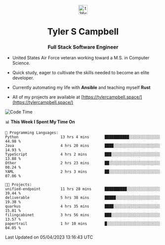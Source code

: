 <p align="center">
<a href="https://www.linkedin.com/in/t36campbell" target="blank"><img align="center" src="https://ik.imagekit.io/t36campbell/Portfolio/linkedin.png.original_m8bbGgPh6.png" alt="t36campbell" height="30" width="30" /></a>
</p>
<h1 align="center">Tyler S Campbell</h1>
<h3 align="center">Full Stack Software Engineer</h3>

* United States Air Force veteran working toward a M.S. in Computer Science.

* Quick study, eager to cultivate the skills needed to become an elite developer.

* Currently automating my life with **Ansible** and teaching myself **Rust**

* All of my projects are available at [https://tylercampbell.space/](https://tylercampbell.space/)

<!--START_SECTION:waka-->
![Code Time](http://img.shields.io/badge/Code%20Time-2%2C362%20hrs%204%20mins-blue)

📊 **This Week I Spent My Time On** 

```text
💬 Programming Languages: 
Python                   13 hrs 4 mins       ███████████░░░░░░░░░░░░░░   44.98 % 
Java                     4 hrs 20 mins       ████░░░░░░░░░░░░░░░░░░░░░   14.93 % 
TypeScript               4 hrs 2 mins        ███░░░░░░░░░░░░░░░░░░░░░░   13.88 % 
Other                    2 hrs 23 mins       ██░░░░░░░░░░░░░░░░░░░░░░░   08.24 % 
YAML                     2 hrs 3 mins        ██░░░░░░░░░░░░░░░░░░░░░░░   07.06 % 

🐱‍💻 Projects: 
unified-endpoint         11 hrs 28 mins      ██████████░░░░░░░░░░░░░░░   39.44 % 
deliverable              5 hrs 38 mins       █████░░░░░░░░░░░░░░░░░░░░   19.38 % 
quarkus                  4 hrs 35 mins       ████░░░░░░░░░░░░░░░░░░░░░   15.81 % 
filingcabinet            3 hrs 56 mins       ███░░░░░░░░░░░░░░░░░░░░░░   13.57 % 
papertrail               1 hr 10 mins        █░░░░░░░░░░░░░░░░░░░░░░░░   04.05 % 
```


 Last Updated on 05/04/2023 13:16:43 UTC
<!--END_SECTION:waka-->
